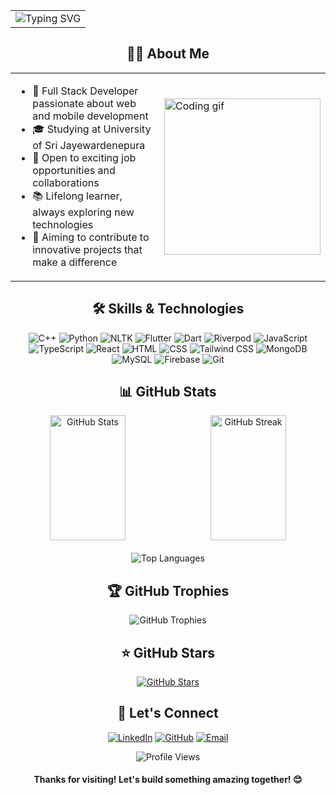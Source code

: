 <table align="center" width="100%">
<tr>
<td align="center">
<img src="https://readme-typing-svg.herokuapp.com?font=Fira+Code&duration=5000&pause=1000&color=2ED573&center=true&vCenter=true&width=800&lines=Welcome+to+my+GitHub+Profile!;I'm+Alles+Abinash+-+Full+Stack+Developer;Passionate+about+Web+and+Mobile+Development;Always+learning+and+exploring+new+technologies" alt="Typing SVG" />
</td>
</tr>
</table>

<h2 align="center">👨‍💻 About Me</h2>

<table align="center">
<tr>
<td width="70%">

- 🚀 Full Stack Developer passionate about web and mobile development
- 🎓 Studying at University of Sri Jayewardenepura
- 💼 Open to exciting job opportunities and collaborations
- 📚 Lifelong learner, always exploring new technologies
- 🌟 Aiming to contribute to innovative projects that make a difference

</td>
<td width="30%">
<img src="https://github.com/7oSkaaa/7oSkaaa/blob/main/Images/Right_Side.gif?raw=true" width="250px" alt="Coding gif">
</td>
</tr>
</table>

<h2 align="center">🛠️ Skills & Technologies</h2>

<p align="center">
<img src="https://img.shields.io/badge/C%2B%2B-00599C?style=for-the-badge&logo=c%2B%2B&logoColor=white" alt="C++" />
<img src="https://img.shields.io/badge/Python-3776AB?style=for-the-badge&logo=python&logoColor=white" alt="Python" />
<img src="https://img.shields.io/badge/NLTK-3776AB?style=for-the-badge&logo=python&logoColor=white" alt="NLTK" />
<img src="https://img.shields.io/badge/Flutter-02569B?style=for-the-badge&logo=flutter&logoColor=white" alt="Flutter" />
<img src="https://img.shields.io/badge/Dart-0175C2?style=for-the-badge&logo=dart&logoColor=white" alt="Dart" />
<img src="https://img.shields.io/badge/Riverpod-0175C2?style=for-the-badge&logo=flutter&logoColor=white" alt="Riverpod" />
<img src="https://img.shields.io/badge/Javascript-F7DF1E?style=for-the-badge&logo=javascript&logoColor=black" alt="JavaScript" />
<img src="https://img.shields.io/badge/TypeScript-3178C6?style=for-the-badge&logo=typescript&logoColor=white" alt="TypeScript" />
<img src="https://img.shields.io/badge/React-61DAFB?style=for-the-badge&logo=react&logoColor=black" alt="React" />
<img src="https://img.shields.io/badge/HTML-E34F26?style=for-the-badge&logo=html&logoColor=white" alt="HTML" />
<img src="https://img.shields.io/badge/CSS-1572B6?style=for-the-badge&logo=css3&logoColor=white" alt="CSS" />
<img src="https://img.shields.io/badge/Tailwind_CSS-38B2AC?style=for-the-badge&logo=tailwind-css&logoColor=white" alt="Tailwind CSS" />
<img src="https://img.shields.io/badge/MongoDB-47A248?style=for-the-badge&logo=mongodb&logoColor=white" alt="MongoDB" />
<img src="https://img.shields.io/badge/MySQL-4479A1?style=for-the-badge&logo=mysql&logoColor=white" alt="MySQL" />
<img src="https://img.shields.io/badge/Firebase-FFCA28?style=for-the-badge&logo=firebase&logoColor=black" alt="Firebase" />
<img src="https://img.shields.io/badge/Git-F05032?style=for-the-badge&logo=git&logoColor=white" alt="Git" />
</p>

<h2 align="center">📊 GitHub Stats</h2>

<div align="center" style="display: flex; justify-content: center; align-items: stretch; gap: 10px;">
  <img src="https://github-readme-stats.vercel.app/api?username=Abi27052000&show_icons=true&hide_border=true&theme=radical" width="49%" height="200px" alt="GitHub Stats">
  <img src="https://github-readme-streak-stats.herokuapp.com/?user=Abi27052000&theme=radical&hide_border=true" width="49%" height="200px" alt="GitHub Streak">
</div>

<div align="center" style="margin-top: 20px;">
  <img src="https://github-readme-stats.vercel.app/api/top-langs?username=Abi27052000&show_icons=true&locale=en&layout=compact&theme=radical" alt="Top Languages" />
</div>

<h2 align="center">🏆 GitHub Trophies</h2>

<p align="center">
  <img src="https://github-profile-trophy.vercel.app/?username=Abi27052000&theme=darkhub&no-frame=true&no-bg=false&margin-w=4" alt="GitHub Trophies">
</p>


<h2 align="center">⭐ GitHub Stars</h2>

<p align="center">
  <a href="https://stars.github.com/profiles/Abi27052000/">
    <img src="https://img.shields.io/github/stars/Abi27052000?style=for-the-badge&logo=github&color=yellow" alt="GitHub Stars">
  </a>
</p>
<h2 align="center">🤝 Let's Connect</h2>

<p align="center">
<a href="https://www.linkedin.com/in/alles-abinash-59b465310/" target="_blank"><img src="https://img.shields.io/badge/LinkedIn-0077B5?style=for-the-badge&logo=linkedin&logoColor=white" alt="LinkedIn"></a>
<a href="https://github.com/Abi27052000" target="_blank"><img src="https://img.shields.io/badge/GitHub-100000?style=for-the-badge&logo=github&logoColor=white" alt="GitHub"></a>
<a href="mailto:allesabinash1@gmail.com"><img src="https://img.shields.io/badge/Email-D14836?style=for-the-badge&logo=gmail&logoColor=white" alt="Email"></a>
</p>

<p align="center">
<img src="https://komarev.com/ghpvc/?username=Abi27052000&label=Profile%20views&color=0e75b6&style=flat" alt="Profile Views" />
</p>

<h4 align="center">Thanks for visiting! Let's build something amazing together! 😊</h4>




